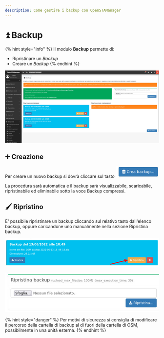```yaml
---
description: Come gestire i backup con OpenSTAManager
---
```


# ⏫ Backup

{% hint style="info" %}
Il modulo **Backup** permette di:

* Ripristinare un _Backup_
* Creare un _Backup_
{% endhint %}

![](<../../../.gitbook/assets/image (244).png>)

## ➕ Creazione

Per creare un nuovo backup si dovrà cliccare sul tasto <img src="../../../.gitbook/assets/image (29).png" alt="" data-size="original">

La procedura sarà automatica e il backup sarà visualizzabile, scaricabile, ripristinabile ed eliminabile sotto la voce Backup compressi.



## 🖌️ Ripristino

E' possibile ripristinare un backup cliccando sul relativo tasto dall'elenco backup, oppure caricandone uno manualmente nella sezione Ripristina backup.

![](<../../../.gitbook/assets/image (238).png>)

![](<../../../.gitbook/assets/image (20).png>)

{% hint style="danger" %}
Per motivi di sicurezza si consiglia di modificare il percorso della cartella di backup al di fuori della cartella di OSM, possibilmente in una unità esterna.
{% endhint %}
